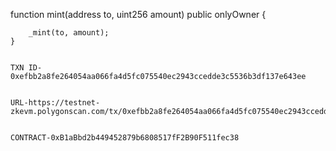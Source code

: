    function mint(address to, uint256 amount) public onlyOwner {
   
        _mint(to, amount);
    }
    
    
    TXN ID-0xefbb2a8fe264054aa066fa4d5fc075540ec2943ccedde3c5536b3df137e643ee
    
    
    URL-https://testnet-zkevm.polygonscan.com/tx/0xefbb2a8fe264054aa066fa4d5fc075540ec2943ccedde3c5536b3df137e643ee
    
    
    CONTRACT-0xB1aBbd2b449452879b6808517fF2B90F511fec38

